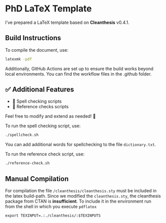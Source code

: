 # PhD LaTeX Template

I've prepared a LaTeX template based on **Cleanthesis** v0.4.1.  

## Build Instructions  
To compile the document, use:  
```bash
latexmk -pdf
```

Additionally, GitHub Actions are set up to ensure the build works beyond local environments.
You can find the workflow files in the .github folder.


## ✅ Additional Features
 - 📝 Spell checking scripts
 - 📖 Reference checks scripts

Feel free to modify and extend as needed! 🚀

To run the spell checking script, use:
```bash
./spellcheck.sh
```

You can add additional words for spellchecking to the file `dictionary.txt`. 




To run the reference check script, use:
```bash
./reference-check.sh
```


## Manual Compilation
For compilation the file `/cleanthesis/cleanthesis.sty` must be included in the latex build-path. 
Since we modified the `cleanthesis.sty`, the cleanthesis package from CTAN is **insufficient**.
To include it in the environment run from the shell in which you execute `pdflatex`

`export TEXINPUT=.:./cleanthesis/:$TEXINPUTS` 